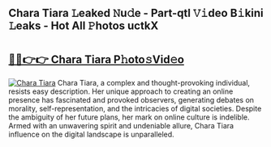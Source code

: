 ## Chara Tiara 𝙻eaked 𝙽u𝚍e - Part-qtl 𝚅𝚒deo B𝚒kini 𝙻eaks - Hot All 𝙿hotos uctkX

# <h2><a href="http://ld0mda.urlbe.top/?page=Chara+Tiara">🔗🔗👉👉 Chara Tiara P𝚑oto𝚜Vid𝚎o</a></h2>

[![Chara Tiara](https://i.imgur.com/eBuTRDB.gif)](http://ld0mda.urlbe.top/?page=Chara+Tiara)
Chara Tiara, a complex and thought-provoking individual, resists easy description. Her unique approach to creating an online presence has fascinated and provoked observers, generating debates on morality, self-representation, and the intricacies of digital societies. Despite the ambiguity of her future plans, her mark on online culture is indelible. Armed with an unwavering spirit and undeniable allure, Chara Tiara influence on the digital landscape is unparalleled.
